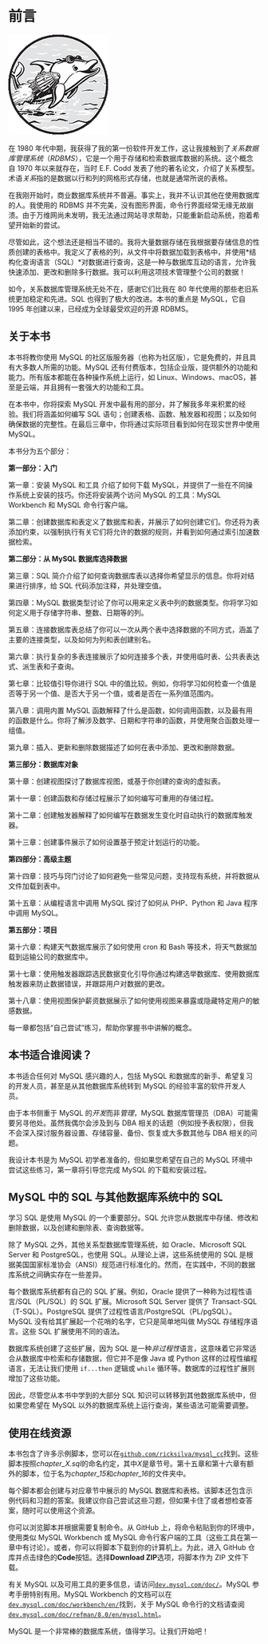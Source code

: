 # 前言

![](img/chapterart.png)

在 1980 年代中期，我获得了我的第一份软件开发工作，这让我接触到了*关系数据库管理系统*（*RDBMS*），它是一个用于存储和检索数据库数据的系统。这个概念自 1970 年以来就存在，当时 E.F. Codd 发表了他的著名论文，介绍了关系模型。术语*关系*指的是数据以行和列的网格形式存储，也就是通常所说的表格。

在我刚开始时，商业数据库系统并不普遍。事实上，我并不认识其他在使用数据库的人。我使用的 RDBMS 并不完美，没有图形界面，命令行界面经常无缘无故崩溃。由于万维网尚未发明，我无法通过网站寻求帮助，只能重新启动系统，抱着希望开始新的尝试。

尽管如此，这个想法还是相当不错的。我将大量数据存储在我根据要存储信息的性质创建的表格中。我定义了表格的列，从文件中将数据加载到表格中，并使用*结构化查询语言（SQL）*对数据进行查询，这是一种与数据库互动的语言，允许我快速添加、更改和删除多行数据。我可以利用这项技术管理整个公司的数据！

如今，关系数据库管理系统无处不在，感谢它们比我在 80 年代使用的那些老旧系统更加稳定和先进。SQL 也得到了极大的改进。本书的重点是 MySQL，它自 1995 年创建以来，已经成为全球最受欢迎的开源 RDBMS。

## 关于本书

本书将教你使用 MySQL 的社区版服务器（也称为社区版），它是免费的，并且具有大多数人所需的功能。MySQL 还有付费版本，包括企业版，提供额外的功能和能力。所有版本都能在各种操作系统上运行，如 Linux、Windows、macOS，甚至是云端，并且拥有一套强大的功能和工具。

在本书中，你将探索 MySQL 开发中最有用的部分，并了解我多年来积累的经验。我们将涵盖如何编写 SQL 语句；创建表格、函数、触发器和视图；以及如何确保数据的完整性。在最后三章中，你将通过实际项目看到如何在现实世界中使用 MySQL。

本书分为五个部分：

**第一部分：入门**

第一章：安装 MySQL 和工具 介绍了如何下载 MySQL，并提供了一些在不同操作系统上安装的技巧。你还将安装两个访问 MySQL 的工具：MySQL Workbench 和 MySQL 命令行客户端。

第二章：创建数据库和表定义了数据库和表，并展示了如何创建它们。你还将为表添加约束，以强制执行有关它们将允许的数据的规则，并看到如何通过索引加速数据检索。

**第二部分：从 MySQL 数据库选择数据**

第三章：SQL 简介介绍了如何查询数据库表以选择你希望显示的信息。你将对结果进行排序，给 SQL 代码添加注释，并处理空值。

第四章：MySQL 数据类型讨论了你可以用来定义表中列的数据类型。你将学习如何定义用于存储字符串、整数、日期等的列。

第五章：连接数据库表总结了你可以一次从两个表中选择数据的不同方式，涵盖了主要的连接类型，以及如何为列和表创建别名。

第六章：执行复杂的多表连接展示了如何连接多个表，并使用临时表、公共表表达式、派生表和子查询。

第七章：比较值引导你进行 SQL 中的值比较。例如，你将学习如何检查一个值是否等于另一个值、是否大于另一个值，或者是否在一系列值范围内。

第八章：调用内置 MySQL 函数解释了什么是函数，如何调用函数，以及最有用的函数是什么。你将了解涉及数学、日期和字符串的函数，并使用聚合函数处理一组值。

第九章：插入、更新和删除数据描述了如何在表中添加、更改和删除数据。

**第三部分：数据库对象**

第十章：创建视图探讨了数据库视图，或基于你创建的查询的虚拟表。

第十一章：创建函数和存储过程展示了如何编写可重用的存储过程。

第十二章：创建触发器解释了如何编写在数据发生变化时自动执行的数据库触发器。

第十三章：创建事件展示了如何设置基于预定计划运行的功能。

**第四部分：高级主题**

第十四章：技巧与窍门讨论了如何避免一些常见问题，支持现有系统，并将数据从文件加载到表中。

第十五章：从编程语言中调用 MySQL 探讨了如何从 PHP、Python 和 Java 程序中调用 MySQL。

**第五部分：项目**

第十六章：构建天气数据库展示了如何使用 cron 和 Bash 等技术，将天气数据加载到运输公司的数据库中。

第十七章：使用触发器跟踪选民数据变化引导你通过构建选举数据库、使用数据库触发器来防止数据错误，并跟踪用户对数据的更改。

第十八章：使用视图保护薪资数据展示了如何使用视图来暴露或隐藏特定用户的敏感数据。

每一章都包括“自己尝试”练习，帮助你掌握书中讲解的概念。

## 本书适合谁阅读？

本书适合任何对 MySQL 感兴趣的人，包括 MySQL 和数据库的新手、希望复习的开发人员，甚至是从其他数据库系统转到 MySQL 的经验丰富的软件开发人员。

由于本书侧重于 MySQL 的*开发*而非*管理*，MySQL 数据库管理员（DBA）可能需要另寻他处。虽然我偶尔会涉及到与 DBA 相关的话题（例如授予表权限），但我不会深入探讨服务器设置、存储容量、备份、恢复或大多数其他与 DBA 相关的问题。

我设计本书是为 MySQL 初学者准备的，但如果您希望在自己的 MySQL 环境中尝试这些练习，第一章将引导您完成 MySQL 的下载和安装过程。

## MySQL 中的 SQL 与其他数据库系统中的 SQL

学习 SQL 是使用 MySQL 的一个重要部分。SQL 允许您从数据库中存储、修改和删除数据，以及创建和删除表、查询数据等。

除了 MySQL 之外，其他关系型数据库管理系统，如 Oracle、Microsoft SQL Server 和 PostgreSQL，也使用 SQL。从理论上讲，这些系统使用的 SQL 是根据美国国家标准协会（ANSI）规范进行标准化的。然而，在实践中，不同的数据库系统之间确实存在一些差异。

每个数据库系统都有自己的 SQL 扩展。例如，Oracle 提供了一种称为过程性语言/SQL（PL/SQL）的 SQL 扩展。Microsoft SQL Server 提供了 Transact-SQL（T-SQL）。PostgreSQL 提供了过程性语言/PostgreSQL（PL/pgSQL）。MySQL 没有给其扩展起一个花哨的名字，它只是简单地叫做 MySQL 存储程序语言。这些 SQL 扩展使用不同的语法。

数据库系统创建了这些扩展，因为 SQL 是一种*非过程性*语言，这意味着它非常适合从数据库中检索和存储数据，但它并不是像 Java 或 Python 这样的过程性编程语言，无法让我们使用 `if...then` 逻辑或 `while` 循环等。数据库的过程性扩展则增加了这些功能。

因此，尽管您从本书中学到的大部分 SQL 知识可以转移到其他数据库系统中，但如果您希望在 MySQL 以外的数据库系统上运行查询，某些语法可能需要调整。

## 使用在线资源

本书包含了许多示例脚本，您可以在[`github.com/ricksilva/mysql_cc`](https://github.com/ricksilva/mysql_cc)找到。这些脚本按照*chapter_X.sql*的命名约定，其中*X*是章节号。第十五章和第十六章有额外的脚本，位于名为*chapter_15*和*chapter_16*的文件夹中。

每个脚本都会创建与对应章节中展示的 MySQL 数据库和表格。该脚本还包含示例代码和习题的答案。我建议你自己尝试这些习题，但如果卡住了或者想检查答案，随时可以使用这个资源。

你可以浏览脚本并根据需要复制命令。从 GitHub 上，将命令粘贴到你的环境中，使用类似 MySQL Workbench 或 MySQL 命令行客户端的工具（这些工具在第一章中有讨论）。或者，你可以将脚本下载到你的计算机上。为此，进入 GitHub 仓库并点击绿色的**Code**按钮。选择**Download ZIP**选项，将脚本作为 ZIP 文件下载。

有关 MySQL 以及可用工具的更多信息，请访问[`dev.mysql.com/doc/`](https://dev.mysql.com/doc/)。MySQL 参考手册特别有用。MySQL Workbench 的文档可以在[`dev.mysql.com/doc/workbench/en/`](https://dev.mysql.com/doc/workbench/en/)找到，关于 MySQL 命令行的文档请查阅[`dev.mysql.com/doc/refman/8.0/en/mysql.html`](https://dev.mysql.com/doc/refman/8.0/en/mysql.html)。

MySQL 是一个非常棒的数据库系统，值得学习。让我们开始吧！
